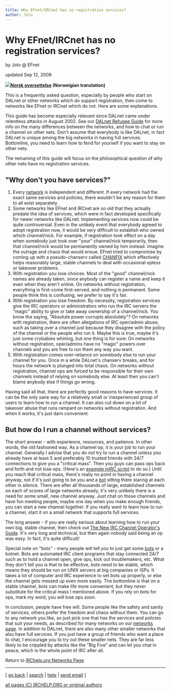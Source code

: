 ```yaml
---
title: Why EFnet/IRCnet has no registration services?
author: Jolo
---
```

# Why EFnet/IRCnet has no registration services?

by Jolo @ EFnet

updated Sep 12, 2009

**[![](../ircd/no.gif)Norsk oversettelse](noserv-no.html) (Norweigian translation)**

This is a frequently asked question, especially by people who start on DALnet
or other networks which do support registration, then come to networks like
EFnet or IRCnet which do not. Here are some explanations.

This guide has become especially relevant since DALnet came under relentless
attacks in August 2002. See our [DALnet Refugee Guide](dalrefugee.html) for
more info on the many differences between the networks, and how to chat or run
a channel on other nets. Don't assume that everybody is like DALnet, in fact
DALnet is unique among the big networks in having full services. Bottomline,
you need to learn how to fend for yourself if you want to stay on other nets.

The remaining of this guide will focus on the philosophical question of why
other nets have no registration services.

## "Why don't you have services?"

  1. Every [network](index.html) is independent and different. If every network had the exact same services and policies, there wouldn't be any reason for them to all exist separately.
  2. Some networks like EFnet and IRCnet are so old that they actually predate the idea of services, which were in fact developed specifically for newer networks like DALnet. Implementing services now could be quite controversial. Even in the unlikely event that everybody agreed to adopt registration now, it would be very difficult to establish who owned which channel/nick. For example, if registration took effect on a day when somebody just took over "your" channel/nick temporarily, then that channel/nick would be permanently owned by him instead. Imagine the outrage and chaos that would ensue. EFnet tried to compromise by coming up with a pseudo-chanserv called [CHANFIX](../ircd/chanfix.html) which effectively helps reasonably large, stable channels to deal with occasional opless or takeover problems.
  3. With registration you lose choices. Most of the "good" channel/nick names are already taken, since anybody can register a name and keep it even when they aren't online. On networks without registration, everything is first-come first-served, and nothing is permanent. Some people think this is confusing, we prefer to say it's fair.
  4. With registration you lose freedom. By necessity, registration services give the IRC operators or administrators who run the IRC servers the "magic" ability to give or take away ownership of a channel/nick. You know the saying, "Absolute power corrupts absolutely"? On networks with registration, there are often allegations of IRC oper/admin abuse, such as taking over a channel just because they disagree with the policy of the channel or the people who run it. Maybe this is true, maybe it's just some crybabies whining, but one thing is for sure: On networks without registration, oper/admins have no "magic" powers over channels and you are free to run them any way you want.
  5. With registration comes over-reliance on somebody else to run your channel for you. Once in a while DALnet's chanserv breaks, and for hours the network is plunged into total chaos. On networks without registration, channel ops are forced to be responsible for their own channels instead of relying on somebody else. At least then you can't blame anybody else if things go wrong.

Having said all that, there are perfectly good reasons to have services. It
can be the only sane way for a relatively small or inexperienced group of
users to learn how to run a channel. It can also cut down on a lot of takeover
abuse that runs rampant on networks without registration. And when it works,
it's just darn convenient.

## But how do I run a channel without services?

The short answer - with experience, resources, and patience. In other words,
the old fashioned way. As a channel op, it is your job to run your channel.
Generally I advise that you do _not_ try to run a channel unless you already
have at least 5 and preferably 10 trusted friends with 24/7 connections to
give you a "critical mass". Then you guys can pass ops back and forth and not
lose ops. (Here's an [example mIRC script](../mirc/chan_op.mrc) to do so.)
Until you reach that critical mass, there's really no point in having a
channel anyway, not if it's just going to be you and a
[bot](../misc/botfaq.html) sitting there staring at each other in silence.
There are after all thousands of large, established channels on each of scores
of large networks already, it's very unlikely there is a need for some small,
new channel anyway. Just chat on those channels and have fun meeting people,
maybe one day when you make enough friends, you can start a new channel
together. If you really want to learn how to run a channel, start it on a
small network that supports full services.

The long answer - if you are really serious about learning how to run your own
big, stable channel, then check out [The New IRC Channel Operator's
Guide](/irchelp/changuide.html). It's very long and technical, but then again
nobody said being an op was easy. In fact, it's quite difficult!

Special note on "bots" - many people will tell you to just get some
[bots](../misc/botfaq.html) or a botnet. Bots are automated IRC client
programs that stay connected 24/7 such as to hold a channel open, give ops,
kick out troublemakers, etc. What they don't tell you is that to be effective,
bots need to be stable, which means they should be run on UNIX servers at big
companies or ISPs. It takes a lot of computer and IRC experience to set bots
up properly, or else the channel gets messed up even more easily. The
bottomline is that on a stable channel, bots can make life more convenient,
but they _never_ substitute for the critical mass I mentioned above. If you
rely on bots for ops, mark my word, you _will_ lose ops soon.

In conclusion, people have free will. Some people like the safety and sanity
of services, others prefer the freedom and chaos without them. You can go to
any network you like, so just pick one that has the services and policies that
suit your needs, as described for many networks on our [networks
page](index.html). In addition to DALnet, there are also many other smaller
networks that also have full services. If you just have a group of friends who
want a place to chat, I encourage you to try out these smaller nets. They are
far less likely to be crippled by attacks like the "Big Five" and can let you
chat in peace, which is the whole point of IRC after all.

Return to [IRChelp.org Networks Page](./)

* * *



[ [go back](/irchelp/) | [search](/irchelp/search_engine.cgi) |
[help](/irchelp/help.html) | [send email](/irchelp/mail.cgi) ]

[all pages (C) IRCHELP.ORG or original authors](/irchelp/credit.html)
